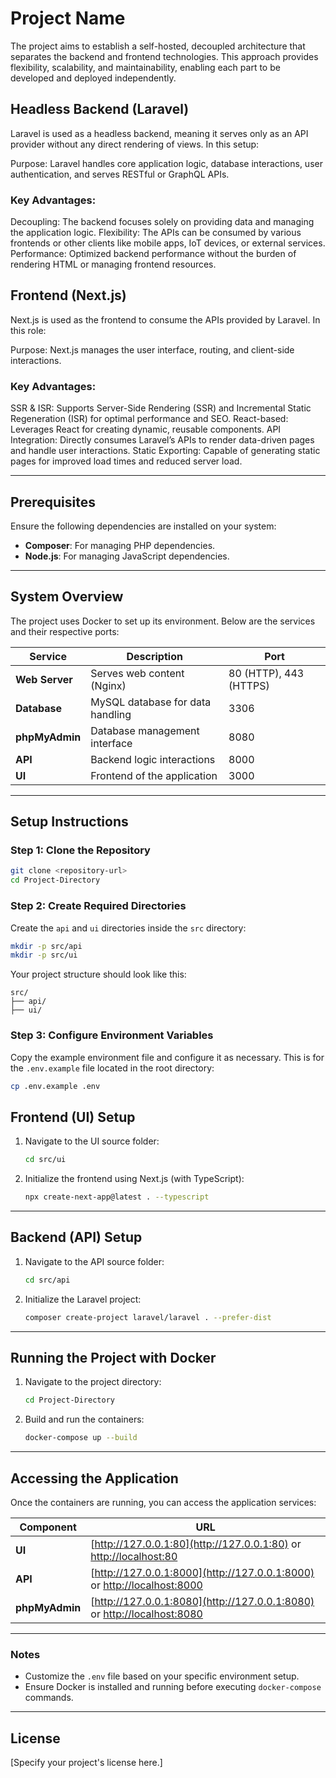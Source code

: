 
# Project Name

The project aims to establish a self-hosted, decoupled architecture that separates the backend and frontend technologies. This approach provides flexibility, scalability, and maintainability, enabling each part to be developed and deployed independently.

## Headless Backend (Laravel)

Laravel is used as a headless backend, meaning it serves only as an API provider without any direct rendering of views. In this setup:

Purpose: Laravel handles core application logic, database interactions, user authentication, and serves RESTful or GraphQL APIs.

### Key Advantages:
Decoupling: The backend focuses solely on providing data and managing the application logic.
Flexibility: The APIs can be consumed by various frontends or other clients like mobile apps, IoT devices, or external services.
Performance: Optimized backend performance without the burden of rendering HTML or managing frontend resources.

## Frontend (Next.js)

Next.js is used as the frontend to consume the APIs provided by Laravel. In this role:

Purpose: Next.js manages the user interface, routing, and client-side interactions.

### Key Advantages:
SSR & ISR: Supports Server-Side Rendering (SSR) and Incremental Static Regeneration (ISR) for optimal performance and SEO.
React-based: Leverages React for creating dynamic, reusable components.
API Integration: Directly consumes Laravel’s APIs to render data-driven pages and handle user interactions.
Static Exporting: Capable of generating static pages for improved load times and reduced server load.

---

## Prerequisites

Ensure the following dependencies are installed on your system:

- **Composer**: For managing PHP dependencies.
- **Node.js**: For managing JavaScript dependencies.

---

## System Overview

The project uses Docker to set up its environment. Below are the services and their respective ports:

| Service       | Description                        | Port  |
|---------------|------------------------------------|-------|
| **Web Server** | Serves web content (Nginx)         | 80 (HTTP), 443 (HTTPS) |
| **Database**   | MySQL database for data handling   | 3306  |
| **phpMyAdmin** | Database management interface     | 8080  |
| **API**        | Backend logic interactions        | 8000  |
| **UI**         | Frontend of the application       | 3000  |

---

## Setup Instructions

### Step 1: Clone the Repository

```sh
git clone <repository-url>
cd Project-Directory
```

### Step 2: Create Required Directories

Create the `api` and `ui` directories inside the `src` directory:

```sh
mkdir -p src/api
mkdir -p src/ui
```

Your project structure should look like this:

```
src/
├── api/
├── ui/
```

### Step 3: Configure Environment Variables

Copy the example environment file and configure it as necessary. This is for the `.env.example` file located in the root directory:

```sh
cp .env.example .env
```

## Frontend (UI) Setup

1. Navigate to the UI source folder:

   ```sh
   cd src/ui
   ```

2. Initialize the frontend using Next.js (with TypeScript):

   ```sh
   npx create-next-app@latest . --typescript
   ```

---

## Backend (API) Setup

1. Navigate to the API source folder:

   ```sh
   cd src/api
   ```

2. Initialize the Laravel project:

   ```sh
   composer create-project laravel/laravel . --prefer-dist
   ```

---

## Running the Project with Docker

1. Navigate to the project directory:

   ```sh
   cd Project-Directory
   ```

2. Build and run the containers:

   ```sh
   docker-compose up --build
   ```

---

## Accessing the Application

Once the containers are running, you can access the application services:

| Component     | URL                                |
|---------------|------------------------------------|
| **UI**        | [http://127.0.0.1:80](http://127.0.0.1:80) or [http://localhost:80](http://localhost:80) |
| **API**       | [http://127.0.0.1:8000](http://127.0.0.1:8000) or [http://localhost:8000](http://localhost:8000) |
| **phpMyAdmin**| [http://127.0.0.1:8080](http://127.0.0.1:8080) or [http://localhost:8080](http://localhost:8080) |

---

### Notes

- Customize the `.env` file based on your specific environment setup.
- Ensure Docker is installed and running before executing `docker-compose` commands.

---

## License

[Specify your project's license here.]
